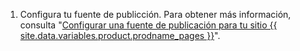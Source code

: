 1. Configura tu fuente de publicción. Para obtener más información, consulta "[Configurar una fuente de publicación para tu sitio {{ site.data.variables.product.prodname_pages }}](/articles/configuring-a-publishing-source-for-your-github-pages-site#choosing-a-publishing-source)".
